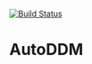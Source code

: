 [![Build Status](https://travis-ci.com/JohnsonZhouUoa/AutoDDM.svg?branch=main)](https://travis-ci.com/JohnsonZhouUoa/AutoDDM)
# AutoDDM
